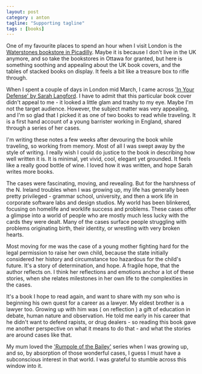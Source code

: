 ```yaml
---
layout: post
category : anton
tagline: "Supporting tagline"
tags : [books]
---
```


One of my favourite places to spend an hour when I visit London is the [Waterstones bookstore in Picadilly](https://www.waterstones.com/bookshops/piccadilly). Maybe it is because I don't live in the UK anymore, and so take the bookstores in Ottawa for granted, but here is something soothing and appealing about the UK book covers, and the tables of stacked books on display. It feels a bit like a treasure box to rifle through.

When I spent a couple of days in London mid March, I came across ['In Your Defense' by Sarah Langford](https://www.penguin.co.uk/books/111/1114624/in-your-defence/9781784163082.html). I have to admit that this particular book cover didn't appeal to me - it looked a little glam and trashy to my eye. Maybe I'm not the target audience. However, the subject matter was very appealing, and I'm so glad that I picked it as one of two books to read while traveling. It is a first hand account of a young barrister working in England, shared through a series of her cases.

I'm writing these notes a few weeks after devouring the book while traveling, so working from memory. Most of all I was swept away by the style of writing. I really wish I could do justice to the book in describing how well written it is. It is minimal, yet vivid, cool, elegant yet grounded. It feels like a really good bottle of wine. I loved how it was written, and hope Sarah writes more books.

The cases were fascinating, moving, and revealing. But for the harshness of the N. Ireland troubles when I was growing up, my life has generally been pretty privileged - grammar school, university, and then a work life in corporate software labs and design studios. My world has been blinkered, focusing on homelife and worklife success and problems. These cases offer a glimpse into a world of people who are mostly much less lucky with the cards they were dealt. Many of the cases surface people struggling with problems originating birth, their identity, or wrestling with very broken hearts.

Most moving for me was the case of a young mother fighting hard for the legal permission to raise her own child, because the state initially considered her history and circumstance too hazardous for the child's future. It's a story of determination, and hope. A fragile hope, that the author reflects on. I think her reflections and emotions anchor a lot of these stories, when she relates milestones in her own life to the complexities in the cases.

It's a book I hope to read again, and want to share with my son who is beginning his own quest for a career as a lawyer. My eldest brother is a lawyer too. Growing up with him was ( on reflection ) a gift of education in debate, human nature and observation. He told me early in his career that he didn't want to defend rapists, or drug dealers - so reading this book gave me another perspective on what it means to do that - and what the stories are around cases like that.

My mum loved the ['Rumpole of the Bailey'](https://en.wikipedia.org/wiki/Rumpole_of_the_Bailey) series when I was growing up, and so, by absorption of those wonderful cases, I guess I must have a subconscious interest in that world. I was grateful to stumble across this window into it.
